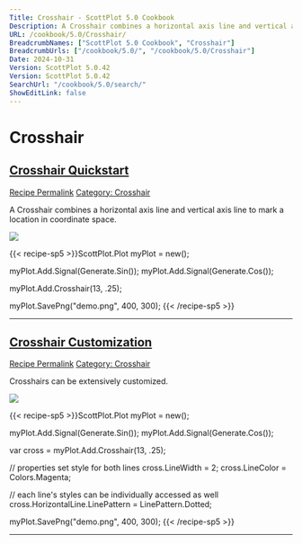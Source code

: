 ```yaml
---
Title: Crosshair - ScottPlot 5.0 Cookbook
Description: A Crosshair combines a horizontal axis line and vertical axis line to mark a location in coordinate space.
URL: /cookbook/5.0/Crosshair/
BreadcrumbNames: ["ScottPlot 5.0 Cookbook", "Crosshair"]
BreadcrumbUrls: ["/cookbook/5.0/", "/cookbook/5.0/Crosshair"]
Date: 2024-10-31
Version: ScottPlot 5.0.42
Version: ScottPlot 5.0.42
SearchUrl: "/cookbook/5.0/search/"
ShowEditLink: false
---
```


<h1>Crosshair</h1>


<h2 style='border-bottom: 0;'><a href='/cookbook/5.0/Crosshair/CrosshairQuickstart'>Crosshair Quickstart</a></h2>

<div class="d-flex mb-2">
<a class="btn btn-sm btn-primary me-1" href="/cookbook/5.0/Crosshair/CrosshairQuickstart">Recipe Permalink</a>
<a class="btn btn-sm btn-success me-1" href="/cookbook/5.0/Crosshair">Category: Crosshair</a>
</div>

A Crosshair combines a horizontal axis line and vertical axis line to mark a location in coordinate space.

[![](/cookbook/5.0/images/CrosshairQuickstart.png?241031194635)](/cookbook/5.0/images/CrosshairQuickstart.png?241031194635)

{{< recipe-sp5 >}}ScottPlot.Plot myPlot = new();

myPlot.Add.Signal(Generate.Sin());
myPlot.Add.Signal(Generate.Cos());

myPlot.Add.Crosshair(13, .25);

myPlot.SavePng("demo.png", 400, 300);
{{< /recipe-sp5 >}}

<hr class='my-5 invisible'>



<h2 style='border-bottom: 0;'><a href='/cookbook/5.0/Crosshair/CrosshairCustomization'>Crosshair Customization</a></h2>

<div class="d-flex mb-2">
<a class="btn btn-sm btn-primary me-1" href="/cookbook/5.0/Crosshair/CrosshairCustomization">Recipe Permalink</a>
<a class="btn btn-sm btn-success me-1" href="/cookbook/5.0/Crosshair">Category: Crosshair</a>
</div>

Crosshairs can be extensively customized.

[![](/cookbook/5.0/images/CrosshairCustomization.png?241031194635)](/cookbook/5.0/images/CrosshairCustomization.png?241031194635)

{{< recipe-sp5 >}}ScottPlot.Plot myPlot = new();

myPlot.Add.Signal(Generate.Sin());
myPlot.Add.Signal(Generate.Cos());

var cross = myPlot.Add.Crosshair(13, .25);

// properties set style for both lines
cross.LineWidth = 2;
cross.LineColor = Colors.Magenta;

// each line's styles can be individually accessed as well
cross.HorizontalLine.LinePattern = LinePattern.Dotted;

myPlot.SavePng("demo.png", 400, 300);
{{< /recipe-sp5 >}}

<hr class='my-5 invisible'>


